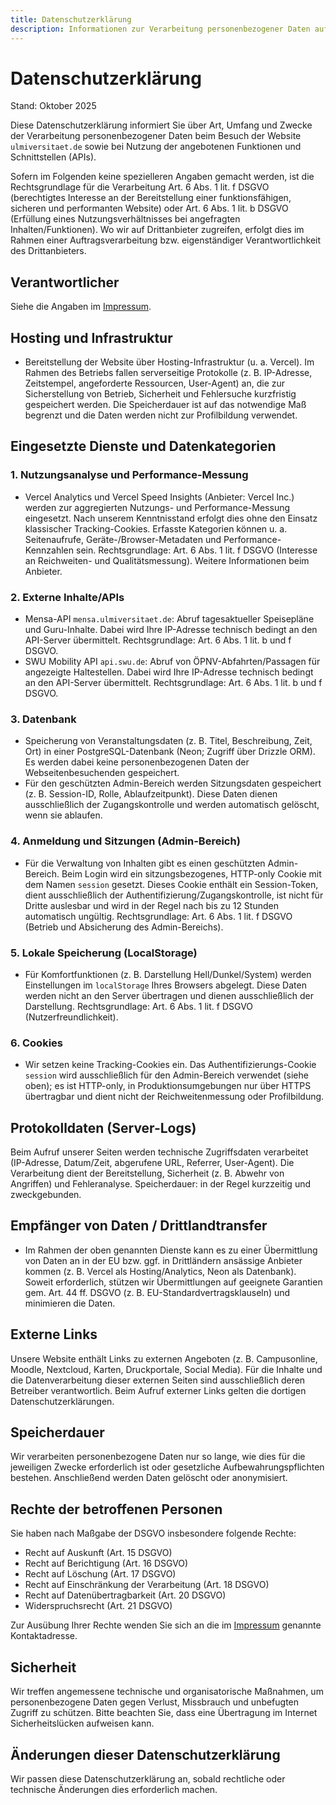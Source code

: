 ```yaml
---
title: Datenschutzerklärung
description: Informationen zur Verarbeitung personenbezogener Daten auf der Website Ulmiversität
---
```


# Datenschutzerklärung

Stand: Oktober 2025

Diese Datenschutzerklärung informiert Sie über Art, Umfang und Zwecke der Verarbeitung personenbezogener Daten beim Besuch der Website `ulmiversitaet.de` sowie bei Nutzung der angebotenen Funktionen und Schnittstellen (APIs).

Sofern im Folgenden keine spezielleren Angaben gemacht werden, ist die Rechtsgrundlage für die Verarbeitung Art. 6 Abs. 1 lit. f DSGVO (berechtigtes Interesse an der Bereitstellung einer funktionsfähigen, sicheren und performanten Website) oder Art. 6 Abs. 1 lit. b DSGVO (Erfüllung eines Nutzungsverhältnisses bei angefragten Inhalten/Funktionen). Wo wir auf Drittanbieter zugreifen, erfolgt dies im Rahmen einer Auftragsverarbeitung bzw. eigenständiger Verantwortlichkeit des Drittanbieters.

## Verantwortlicher

Siehe die Angaben im [Impressum](/impressum).

## Hosting und Infrastruktur

- Bereitstellung der Website über Hosting-Infrastruktur (u. a. Vercel). Im Rahmen des Betriebs fallen serverseitige Protokolle (z. B. IP-Adresse, Zeitstempel, angeforderte Ressourcen, User-Agent) an, die zur Sicherstellung von Betrieb, Sicherheit und Fehlersuche kurzfristig gespeichert werden. Die Speicherdauer ist auf das notwendige Maß begrenzt und die Daten werden nicht zur Profilbildung verwendet.

## Eingesetzte Dienste und Datenkategorien

### 1. Nutzungsanalyse und Performance-Messung

- Vercel Analytics und Vercel Speed Insights (Anbieter: Vercel Inc.) werden zur aggregierten Nutzungs- und Performance-Messung eingesetzt. Nach unserem Kenntnisstand erfolgt dies ohne den Einsatz klassischer Tracking-Cookies. Erfasste Kategorien können u. a. Seitenaufrufe, Geräte-/Browser-Metadaten und Performance-Kennzahlen sein. Rechtsgrundlage: Art. 6 Abs. 1 lit. f DSGVO (Interesse an Reichweiten- und Qualitätsmessung). Weitere Informationen beim Anbieter.

### 2. Externe Inhalte/APIs

- Mensa-API `mensa.ulmiversitaet.de`: Abruf tagesaktueller Speisepläne und Guru-Inhalte. Dabei wird Ihre IP-Adresse technisch bedingt an den API-Server übermittelt. Rechtsgrundlage: Art. 6 Abs. 1 lit. b und f DSGVO.
- SWU Mobility API `api.swu.de`: Abruf von ÖPNV-Abfahrten/Passagen für angezeigte Haltestellen. Dabei wird Ihre IP-Adresse technisch bedingt an den API-Server übermittelt. Rechtsgrundlage: Art. 6 Abs. 1 lit. b und f DSGVO.

### 3. Datenbank

- Speicherung von Veranstaltungsdaten (z. B. Titel, Beschreibung, Zeit, Ort) in einer PostgreSQL-Datenbank (Neon; Zugriff über Drizzle ORM). Es werden dabei keine personenbezogenen Daten der Webseitenbesuchenden gespeichert.
- Für den geschützten Admin-Bereich werden Sitzungsdaten gespeichert (z. B. Session-ID, Rolle, Ablaufzeitpunkt). Diese Daten dienen ausschließlich der Zugangskontrolle und werden automatisch gelöscht, wenn sie ablaufen.

### 4. Anmeldung und Sitzungen (Admin-Bereich)

- Für die Verwaltung von Inhalten gibt es einen geschützten Admin-Bereich. Beim Login wird ein sitzungsbezogenes, HTTP-only Cookie mit dem Namen `session` gesetzt. Dieses Cookie enthält ein Session-Token, dient ausschließlich der Authentifizierung/Zugangskontrolle, ist nicht für Dritte auslesbar und wird in der Regel nach bis zu 12 Stunden automatisch ungültig. Rechtsgrundlage: Art. 6 Abs. 1 lit. f DSGVO (Betrieb und Absicherung des Admin-Bereichs).

### 5. Lokale Speicherung (LocalStorage)

- Für Komfortfunktionen (z. B. Darstellung Hell/Dunkel/System) werden Einstellungen im `localStorage` Ihres Browsers abgelegt. Diese Daten werden nicht an den Server übertragen und dienen ausschließlich der Darstellung. Rechtsgrundlage: Art. 6 Abs. 1 lit. f DSGVO (Nutzerfreundlichkeit).

### 6. Cookies

- Wir setzen keine Tracking-Cookies ein. Das Authentifizierungs-Cookie `session` wird ausschließlich für den Admin-Bereich verwendet (siehe oben); es ist HTTP-only, in Produktionsumgebungen nur über HTTPS übertragbar und dient nicht der Reichweitenmessung oder Profilbildung.

## Protokolldaten (Server-Logs)

Beim Aufruf unserer Seiten werden technische Zugriffsdaten verarbeitet (IP-Adresse, Datum/Zeit, abgerufene URL, Referrer, User-Agent). Die Verarbeitung dient der Bereitstellung, Sicherheit (z. B. Abwehr von Angriffen) und Fehleranalyse. Speicherdauer: in der Regel kurzzeitig und zweckgebunden.

## Empfänger von Daten / Drittlandtransfer

- Im Rahmen der oben genannten Dienste kann es zu einer Übermittlung von Daten an in der EU bzw. ggf. in Drittländern ansässige Anbieter kommen (z. B. Vercel als Hosting/Analytics, Neon als Datenbank). Soweit erforderlich, stützen wir Übermittlungen auf geeignete Garantien gem. Art. 44 ff. DSGVO (z. B. EU-Standardvertragsklauseln) und minimieren die Daten.

## Externe Links

Unsere Website enthält Links zu externen Angeboten (z. B. Campusonline, Moodle, Nextcloud, Karten, Druckportale, Social Media). Für die Inhalte und die Datenverarbeitung dieser externen Seiten sind ausschließlich deren Betreiber verantwortlich. Beim Aufruf externer Links gelten die dortigen Datenschutzerklärungen.

## Speicherdauer

Wir verarbeiten personenbezogene Daten nur so lange, wie dies für die jeweiligen Zwecke erforderlich ist oder gesetzliche Aufbewahrungspflichten bestehen. Anschließend werden Daten gelöscht oder anonymisiert.

## Rechte der betroffenen Personen

Sie haben nach Maßgabe der DSGVO insbesondere folgende Rechte:

- Recht auf Auskunft (Art. 15 DSGVO)
- Recht auf Berichtigung (Art. 16 DSGVO)
- Recht auf Löschung (Art. 17 DSGVO)
- Recht auf Einschränkung der Verarbeitung (Art. 18 DSGVO)
- Recht auf Datenübertragbarkeit (Art. 20 DSGVO)
- Widerspruchsrecht (Art. 21 DSGVO)

Zur Ausübung Ihrer Rechte wenden Sie sich an die im [Impressum](/impressum) genannte Kontaktadresse.

## Sicherheit

Wir treffen angemessene technische und organisatorische Maßnahmen, um personenbezogene Daten gegen Verlust, Missbrauch und unbefugten Zugriff zu schützen. Bitte beachten Sie, dass eine Übertragung im Internet Sicherheitslücken aufweisen kann.

## Änderungen dieser Datenschutzerklärung

Wir passen diese Datenschutzerklärung an, sobald rechtliche oder technische Änderungen dies erforderlich machen.


